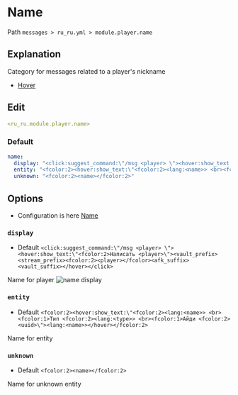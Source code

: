 # Name
Path `messages > ru_ru.yml > module.player.name`

## Explanation
Category for messages related to a player's nickname
- [Hover](/en/messages/ru_ru/module/player/name/hover/)

## Edit
```yaml
<ru_ru.module.player.name>
```

### Default
```yaml
name:
  display: "<click:suggest_command:\"/msg <player> \"><hover:show_text:\"<fcolor:2>Написать <player>\"><vault_prefix><stream_prefix><fcolor:2><player></fcolor><afk_suffix><vault_suffix></hover></click>"
  entity: "<fcolor:2><hover:show_text:\"<fcolor:2><lang:<name>> <br><fcolor:1>Тип <fcolor:2><lang:<type>> <br><fcolor:1>Айди <fcolor:2><uuid>\"><lang:<name>></hover></fcolor:2>"
  unknown: "<fcolor:2><name></fcolor:2>"
```

## Options

- Configuration is here [Name](/en/config/module/player/name/)

### `display`
- Default `<click:suggest_command:\"/msg <player> \"><hover:show_text:\"<fcolor:2>Написать <player>\"><vault_prefix><stream_prefix><fcolor:2><player></fcolor><afk_suffix><vault_suffix></hover></click>`

Name for player
![name display](/namedisplay.png)

### `entity`
- Default `<fcolor:2><hover:show_text:\"<fcolor:2><lang:<name>> <br><fcolor:1>Тип <fcolor:2><lang:<type>> <br><fcolor:1>Айди <fcolor:2><uuid>\"><lang:<name>></hover></fcolor:2>`

Name for entity

### `unknown`
- Default `<fcolor:2><name></fcolor:2>`

Name for unknown entity